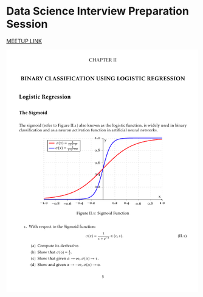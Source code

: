 # Data Science Interview Preparation Session



[MEETUP LINK](https://www.meetup.com/DATA-SCIENCE-TLV/events/236593473/)

![CHAPTER 2: Logistic Regression](chapter2-lr.png?raw=true "Logistic Regression")

